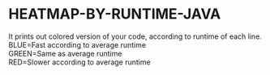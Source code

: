 # HEATMAP-BY-RUNTIME-JAVA
It prints out colored version of your code, according to runtime of each line.<br>
BLUE=Fast according to average runtime<br>
GREEN=Same as average runtime<br>
RED=Slower according to average runtime
